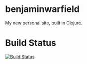 # benjaminwarfield

My new personal site, built in Clojure.

# Build Status

[![Build
Status](https://secure.travis-ci.org/benjaminws/benjaminwarfield.com.png?branch=master)](http://travis-ci.org/benjaminws/benjaminwarfield.com)
